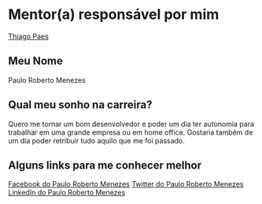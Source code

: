 # Mentor(a) responsável por mim

[Thiago Paes](/profiles/mentors/profiles/thiago_paes.md)

## Meu Nome

Paulo Roberto Menezes

## Qual meu sonho na carreira?

Quero me tornar um bom desenvolvedor e poder um dia ter autonomia para trabalhar
em uma grande empresa ou em home office. Gostaria também de um dia poder
retribuir tudo aquilo que me foi passado.

## Alguns links para me conhecer melhor

[Facebook do Paulo Roberto Menezes](https://www.facebook.com/pauloroberto.menezes.5)
[Twitter do Paulo Roberto Menezes](https://twitter.com/paulornmenezes)
[LinkedIn do Paulo Roberto Menezes](https://www.linkedin.com/in/paulo-roberto-nunes-de-menezes-04940538?trk=nav_responsive_tab_profile)
